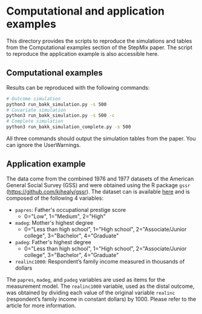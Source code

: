 Computational and application examples
==============================================
This directory provides the scripts to reproduce the simulations and tables from the Computational examples section of the StepMix paper. The script to reproduce the application example is also accessible here.

Computational examples
--------------------------
Results can be reproduced with the following commands:

```bash
# Outcome simulation
python3 run_bakk_simulation.py -s 500
# Covariate simulation
python3 run_bakk_simulation.py -s 500 -c
# Complete simulation
python3 run_bakk_simulation_complete.py -s 500
```
All three commands should output the simulation tables from the paper. You can ignore the UserWarnings.


Application example
-----------------------
The data come from the combined 1976 and 1977 datasets of the American General Social Survey (GSS) and were obtained using the R package `gssr` (https://github.com/kjhealy/gssr). The dataset can is available [here](https://drive.google.com/file/d/1gxIQimk-iBTbEZwblOmdwY1nyJyMi7YN/view) and is composed of the following 4 variables: 

 - `papres`: Father's occupational prestige score
    - 0="Low", 1="Medium", 2="High"
 - `madeg`: Mother's highest degree
    - 0="Less than high school", 1="High school", 2="Associate/Junior college", 3="Bachelor", 4="Graduate"
 - `padeg`: Father's highest degree
    - 0="Less than high school", 1="High school", 2="Associate/Junior college", 3="Bachelor", 4="Graduate"
 - `realinc1000`: Respondent’s family income measured in thousands of dollars

The `papres`, `madeg`, and `padeg` variables are used as items for the measurement model. The `realinc1000` variable, used as the distal outcome, was obtained by dividing each value of the original variable `realinc` (respondent’s family income in constant dollars) by 1000. Please refer to the article for more information.
